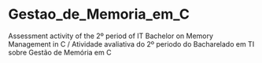 # Gestao_de_Memoria_em_C
Assessment activity of the 2º period of IT Bachelor on Memory Management in C / Atividade avaliativa do 2º periodo do Bacharelado em TI sobre Gestão de Memória em C
